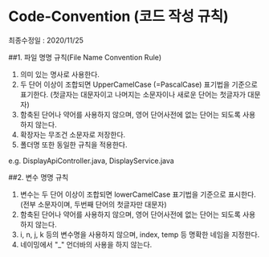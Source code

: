 # Code-Convention (코드 작성 규칙)

최종수정일 : 2020/11/25

##1. 파일 명명 규칙(File Name Convention Rule)
 1) 의미 있는 명사로 사용한다.
 2) 두 단어 이상이 조합되면 UpperCamelCase (=PascalCase) 표기법을 기준으로 표기한다.
   (첫글자는 대문자이고 나머지는 소문자이나 새로운 단어는 첫글자가 대문자)
 3) 함축된 단어나 약어를 사용하지 않으며, 영어 단어사전에 없는 단어는 되도록 사용하지 않는다.
 4) 확장자는 무조건 소문자로 저장한다.
 5) 폴더명 또한 동일한 규칙을 적용한다.

e.g. DisplayApiController.java, DisplayService.java

##2. 변수 명명 규칙
 1) 변수는 두 단어 이상이 조합되면 lowerCamelCase 표기법을 기준으로 표시한다.
    (전부 소문자이며, 두번째 단어의 첫글자만 대문자)
 2) 함축된 단어나 약어를 사용하지 않으며, 영어 단어사전에 없는 단어는 되도록 사용하지 않는다.
 3) i, n, j, k 등의 변수명을 사용하지 않으며, index, temp 등 명확한 네임을 지정한다.
 4) 네이밍에서 "_" 언더바의 사용을 하지 않는다.

